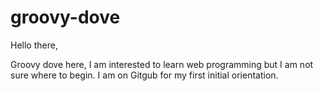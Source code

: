 # groovy-dove

Hello there,

Groovy dove here, I am interested to learn web programming but I am not sure where to begin. I am on Gitgub for my first initial orientation. 
